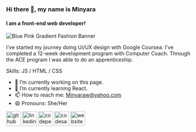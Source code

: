 ### Hi there 👋, my name is Minyara
#### I am a front-end web developer!
![Blue Pink Gradient Fashion Banner](https://user-images.githubusercontent.com/120593004/220715294-17fb7a79-c22f-4e09-bfe0-1b5f8a5e1194.png)


I’ve started my journey doing Ui/UX design with Google Coursea. I’ve completed a 12-week development program with Computer Coach. Through the ACE program I was able to do an apprenticeship. 

Skills:  JS / HTML / CSS

- 🔭 I’m currently working on this page. 
- 🌱 I’m currently learning React. 
- 📫 How to reach me: Minyaraw@yahoo.com 
- 😄 Pronouns: She/Her 


[<img src='https://cdn.jsdelivr.net/npm/simple-icons@3.0.1/icons/github.svg' alt='github' height='40'>](https://github.com/Minyaraw)  [<img src='https://cdn.jsdelivr.net/npm/simple-icons@3.0.1/icons/linkedin.svg' alt='linkedin' height='40'>](https://www.linkedin.com/in/Minyaraw/)  [<img src='https://cdn.jsdelivr.net/npm/simple-icons@3.0.1/icons/codepen.svg' alt='codepen' height='40'>](https://codepen.io/Minyaraw)  [<img src='https://cdn.jsdelivr.net/npm/simple-icons@3.0.1/icons/codesandbox.svg' alt='codesandbox' height='40'>](https://codesandbox.io/u/Minyaraw)  [<img src='https://cdn.jsdelivr.net/npm/simple-icons@3.0.1/icons/icloud.svg' alt='website' height='40'>](https://www.linkedin.com/in/minyara-w-080b501ba/)  






